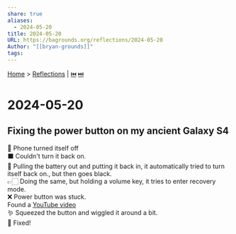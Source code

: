 ```yaml
---
share: true
aliases:
  - 2024-05-20
title: 2024-05-20
URL: https://bagrounds.org/reflections/2024-05-20
Author: "[[bryan-grounds]]"
tags: 
---
```

[Home](../index.md) > [Reflections](./index.md) | [⏮️](./2024-05-19.md) [⏭️](./2024-05-28.md)  
# 2024-05-20  
## Fixing the power button on my ancient Galaxy S4  
🤔 Phone turned itself off  
⬛ Couldn't turn it back on.  
🔋 Pulling the battery out and putting it back in, it automatically tried to turn itself back on., but then goes black.  
👉🏻 Doing the same, but holding a volume key, it tries to enter recovery mode.  
❌ Power button was stuck.  
Found a [YouTube video](https://youtu.be/pqBgbN8NLjI)  
🪱 Squeezed the button and wiggled it around a bit.  
🎉 Fixed!  
